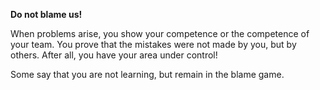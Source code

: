 **Do not blame us!**

When problems arise, you show your competence or the competence of your team. You prove that the mistakes were not made by you, but by others. After all, you have your area under control!

Some say that you are not learning, but remain in the blame game.
